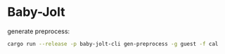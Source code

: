 # Baby-Jolt

generate preprocess:
```sh
cargo run --release -p baby-jolt-cli gen-preprocess -g guest -f cal
```